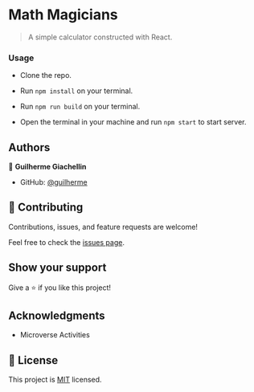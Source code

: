 # Math Magicians

> A simple calculator constructed with React.

### Usage

- Clone the repo.

- Run `npm install` on your terminal.

- Run `npm run build` on your terminal.

- Open the terminal in your machine and run `npm start` to start server.

## Authors

👤 **Guilherme Giachellin**

- GitHub: [@guilherme](https://github.com/GuilhermeGiachellin)

## 🤝 Contributing

Contributions, issues, and feature requests are welcome!

Feel free to check the [issues page](https://github.com/GuilhermeGiachellin/Math-Magicians/issues).


## Show your support

Give a ⭐️ if you like this project!


## Acknowledgments

- Microverse Activities


## 📝 License

This project is [MIT](https://github.com/GuilhermeGiachellin/Math-Magicians/blob/features-events/LICENSE) licensed.

